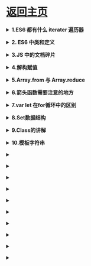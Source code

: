 # [返回主页](https://github.com/yisainan/web-interview/blob/master/README.md)

<b><details><summary>1.ES6 都有什么 iterater 遍历器</summary></b>

</details>

<b><details><summary>2. ES6 中类和定义</summary></b>

</details>

<b><details><summary>3.JS 中的文档碎片</summary></b>

</details>

<b><details><summary>4.解构赋值</summary></b>

</details>

<b><details><summary>5.Array.from 与 Array.reduce</summary></b>

</details>

<b><details><summary>6.箭头函数需要注意的地方</summary></b>

```
箭头函数有几个使用注意点。
（1）函数体内的this对象，就是定义时所在的对象，而不是使用时所在的对象。
（2）不可以当作构造函数，也就是说，不可以使用new命令，否则会抛出一个错误。
（3）不可以使用arguments对象，该对象在函数体内不存在。如果要用，可以用 rest 参数代替。
（4）不可以使用yield命令，因此箭头函数不能用作 Generator 函数。

```
上面四点中，第一点尤其值得注意。this对象的指向是可变的，但是在箭头函数中，它是固定的。

```js
function foo() {
  setTimeout(() => {
    console.log('id:', this.id);
  }, 100);
}

var id = 21;

foo.call({ id: 42 });
// id: 42
```
[参考地址](https://www.jianshu.com/p/bc28e4f67ef9)

</details>

<b><details><summary>7.var let 在for循环中的区别</summary></b>

[参考](https://blog.csdn.net/zoelinjf/article/details/79618688)

</details>

<b><details><summary>8.Set数据结构</summary></b>

* es6方法,Set本身是一个构造函数，它类似于数组，但是成员值都是唯一的。

```js
const set = new Set([1,2,3,4,4])
console.log([...set] )// [1,2,3,4]
console.log(Array.from(new Set([2,3,3,5,6]))); //[2,3,5,6]
```
</details>

<b><details><summary>9.Class的讲解</summary></b>

* class语法相对原型、构造函数、继承更接近传统语法，它的写法能够让对象原型的写法更加清晰、面向对象编程的语法更加通俗
这是class的具体用法。

[参考](https://www.cnblogs.com/fengxiongZz/p/8191503.html)

</details>

<b><details><summary>10.模板字符串</summary></b>

* 就是这种形式${varible},在以往的时候我们在连接字符串和变量的时候需要使用这种方式'string' + varible + 'string'但是有了模版语言后我们可以使用string${varible}string这种进行连接。基本用途有如下：

1、基本的字符串格式化，将表达式嵌入字符串中进行拼接，用${}来界定。

```js
//es5 
var name = 'lux';
console.log('hello' + name);
//es6
const name = 'lux';
console.log(`hello ${name}`); //hello lux
```
2、在ES5时我们通过反斜杠(\)来做多行字符串或者字符串一行行拼接，ES6反引号(``)直接搞定。
```js
//ES5
var template = "hello \
world";
console.log(template); //hello world

//ES6
const template = `hello
world`;
console.log(template); //hello 空行 world
```

</details>

<b><details><summary></summary></b>

</details>

<b><details><summary></summary></b>

</details>

<b><details><summary></summary></b>

</details>

<b><details><summary></summary></b>

</details>

<b><details><summary></summary></b>

</details>

<b><details><summary></summary></b>

</details>

<b><details><summary></summary></b>

</details>

<b><details><summary></summary></b>

</details>

<b><details><summary></summary></b>

</details>

<b><details><summary></summary></b>

</details>